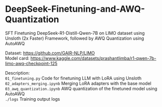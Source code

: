 # DeepSeek-Finetuning-and-AWQ-Quantization

SFT Finetuning DeepSeek-R1-Distill-Qwen-7B on LIMO dataset using Unsloth (2x Faster) Framework, followed by AWQ Quantization using AutoAWQ

Dataset: https://github.com/GAIR-NLP/LIMO  
Model card: https://www.kaggle.com/datasets/prashantlimba/r1-qwen-7b-limo-awq-checkpoint-125

Description:  
`01_finetuning.py` Code for finetuning LLM with LoRA using Unsloth  
`02_adapters_merging.ipynb` Merging LoRA adapters with the base model  
`03_awq_quantization.ipynb` AWQ quantization of the finetuned model using AutoAWQ  
`./logs` Training output logs
